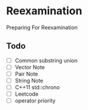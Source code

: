 # Reexamination
Preparing For Reexamination
## Todo
- [ ] Common substring union
- [ ] Vector Note
- [ ] Pair Note
- [ ] String Note
- [ ] C++11 std::chrono
- [ ] Leetcode
- [ ] operator priority